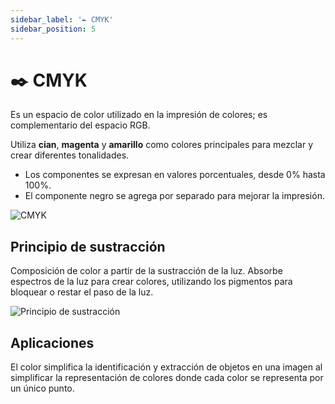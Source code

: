 ```yaml
---
sidebar_label: '✒️ CMYK'
sidebar_position: 5
---
```


# ✒️ CMYK

Es un espacio de color utilizado en la impresión de colores; es complementario del espacio RGB. 

Utiliza **cian**, **magenta** y **amarillo** como colores principales para mezclar y crear diferentes tonalidades. 
- Los componentes se expresan en valores porcentuales, desde 0% hasta 100%.
- El componente negro se agrega por separado para mejorar la impresión.

![CMYK](/img/procesamiento-de-imagenes/espacios-de-color/cmyk.png)

## Principio de sustracción
Composición de color a partir de la sustracción de la luz. Absorbe espectros de la luz para crear colores, utilizando los pigmentos para bloquear o restar el paso de la luz.

![Principio de sustracción](/img/procesamiento-de-imagenes/espacios-de-color/subtraction.jpg)

## Aplicaciones 
El color simplifica la identificación y extracción de objetos en una imagen al simplificar la
representación de colores donde cada color se representa por un único punto.
